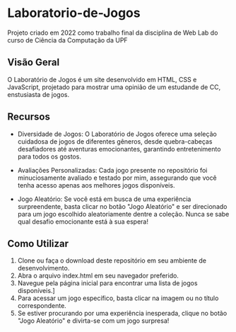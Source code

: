 # Laboratorio-de-Jogos
Projeto criado em 2022 como trabalho final da disciplina de Web Lab do curso de Ciência da Computação da UPF

## Visão Geral
O Laboratório de Jogos é um site desenvolvido em HTML, CSS e JavaScript, projetado para mostrar uma opinião de um estudande de CC, enstusiasta de jogos.

## Recursos
- Diversidade de Jogos: O Laboratório de Jogos oferece uma seleção cuidadosa de jogos de diferentes gêneros, desde quebra-cabeças desafiadores até aventuras emocionantes, garantindo entretenimento para todos os gostos.

- Avaliações Personalizadas: Cada jogo presente no repositório foi minuciosamente avaliado e testado por mim, assegurando que você tenha acesso apenas aos melhores jogos disponíveis.

- Jogo Aleatório: Se você está em busca de uma experiência surpreendente, basta clicar no botão "Jogo Aleatório" e ser direcionado para um jogo escolhido aleatoriamente dentre a coleção. Nunca se sabe qual desafio emocionante está à sua espera!

## Como Utilizar
1. Clone ou faça o download deste repositório em seu ambiente de desenvolvimento.
2. Abra o arquivo index.html em seu navegador preferido.
3. Navegue pela página inicial para encontrar uma lista de jogos disponíveis.]
4. Para acessar um jogo específico, basta clicar na imagem ou no título correspondente.
5. Se estiver procurando por uma experiência inesperada, clique no botão "Jogo Aleatório" e divirta-se com um jogo surpresa!
